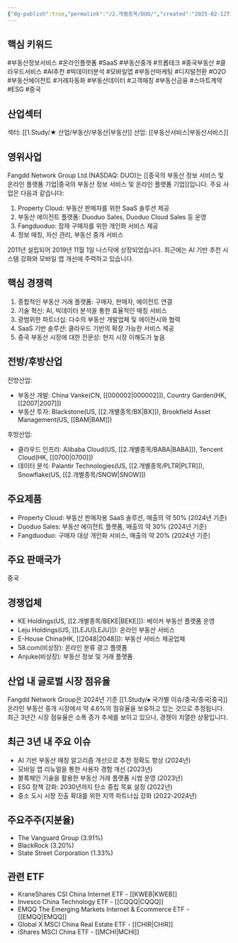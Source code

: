 ```yaml
---
{"dg-publish":true,"permalink":"/2.개별종목/DUO/","created":"2025-02-12T22:56:27.647+09:00","updated":"2025-06-03T20:05:58.809+09:00"}
---
```


## 핵심 키워드

#부동산정보서비스 #온라인플랫폼 #SaaS #부동산중개 #프롭테크 #중국부동산 #클라우드서비스 #AI추천 #빅데이터분석 #모바일앱 #부동산마케팅 #디지털전환 #O2O #부동산에이전트 #거래자동화 #부동산데이터 #고객매칭 #부동산금융 #스마트계약 #ESG #중국 

## 산업섹터

섹터: [[1.Study/★ 산업/부동산/부동산\|부동산]]
산업: [[부동산서비스\|부동산서비스]]

## 영위사업

Fangdd Network Group Ltd.(NASDAQ: DUO)는 [[중국의 부동산 정보 서비스 및 온라인 플랫폼 기업\|중국의 부동산 정보 서비스 및 온라인 플랫폼 기업]]입니다. 주요 사업은 다음과 같습니다:

1. Property Cloud: 부동산 판매자를 위한 SaaS 솔루션 제공
2. 부동산 에이전트 플랫폼: Duoduo Sales, Duoduo Cloud Sales 등 운영
3. Fangduoduo: 잠재 구매자를 위한 개인화 서비스 제공
4. 정보 매칭, 자산 관리, 부동산 중개 서비스

2011년 설립되어 2019년 11월 1일 나스닥에 상장되었습니다. 최근에는 AI 기반 추천 시스템 강화와 모바일 앱 개선에 주력하고 있습니다.

## 핵심 경쟁력

1. 종합적인 부동산 거래 플랫폼: 구매자, 판매자, 에이전트 연결
2. 기술 혁신: AI, 빅데이터 분석을 통한 효율적인 매칭 서비스
3. 광범위한 파트너십: 다수의 부동산 개발업체 및 에이전시와 협력
4. SaaS 기반 솔루션: 클라우드 기반의 확장 가능한 서비스 제공
5. 중국 부동산 시장에 대한 전문성: 현지 시장 이해도가 높음

## 전방/후방산업

전방산업:

- 부동산 개발: China Vanke(CN, [[000002\|000002]]), Country Garden(HK, [[2007\|2007]])
- 부동산 투자: Blackstone(US, [[2.개별종목/BX\|BX]]), Brookfield Asset Management(US, [[BAM\|BAM]])

후방산업:

- 클라우드 인프라: Alibaba Cloud(US, [[2.개별종목/BABA\|BABA]]), Tencent Cloud(HK, [[0700\|0700]])
- 데이터 분석: Palantir Technologies(US, [[2.개별종목/PLTR\|PLTR]]), Snowflake(US, [[2.개별종목/SNOW\|SNOW]])

## 주요제품

- Property Cloud: 부동산 판매자용 SaaS 솔루션, 매출의 약 50% (2024년 기준)
- Duoduo Sales: 부동산 에이전트 플랫폼, 매출의 약 30% (2024년 기준)
- Fangduoduo: 구매자 대상 개인화 서비스, 매출의 약 20% (2024년 기준)

## 주요 판매국가

중국

## 경쟁업체

- KE Holdings(US, [[2.개별종목/BEKE\|BEKE]]): 베이커 부동산 플랫폼 운영
- Leju Holdings(US, [[LEJU\|LEJU]]): 온라인 부동산 서비스
- E-House China(HK, [[2048\|2048]]): 부동산 서비스 제공업체
- 58.com(비상장): 온라인 분류 광고 플랫폼
- Anjuke(비상장): 부동산 정보 및 거래 플랫폼

## 산업 내 글로벌 시장 점유율

Fangdd Network Group은 2024년 기준 [[1.Study/♠ 국가별 이슈/중국/중국\|중국]] 온라인 부동산 중개 시장에서 약 4.6%의 점유율을 보유하고 있는 것으로 추정됩니다. 최근 3년간 시장 점유율은 소폭 증가 추세를 보이고 있으나, 경쟁이 치열한 상황입니다.

## 최근 3년 내 주요 이슈

- AI 기반 부동산 매칭 알고리즘 개선으로 추천 정확도 향상 (2024년)
- 모바일 앱 리뉴얼을 통한 사용자 경험 개선 (2023년)
- 블록체인 기술을 활용한 부동산 거래 플랫폼 시범 운영 (2023년)
- ESG 정책 강화: 2030년까지 탄소 중립 목표 설정 (2022년)
- 중소 도시 시장 진출 확대를 위한 지역 파트너십 강화 (2022-2024년)

## 주요주주(지분율)

- The Vanguard Group (3.91%)
- BlackRock (3.20%)
- State Street Corporation (1.33%)

## 관련 ETF

- KraneShares CSI China Internet ETF - [[KWEB\|KWEB]]
- Invesco China Technology ETF - [[CQQQ\|CQQQ]]
- EMQQ The Emerging Markets Internet & Ecommerce ETF - [[EMQQ\|EMQQ]]
- Global X MSCI China Real Estate ETF - [[CHIR\|CHIR]]
- iShares MSCI China ETF - [[MCHI\|MCHI]]